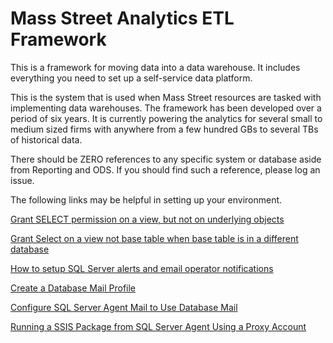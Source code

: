 # Mass Street Analytics ETL Framework

This is a framework for moving data into a data warehouse. It includes everything you need to set up a self-service data platform.

This is the system that is used when Mass Street resources are tasked with implementing data warehouses. The framework has been developed over a period of six years. It is currently powering the analytics for several small to medium sized firms with anywhere from a few hundred GBs to several TBs of historical data.

There should be ZERO references to any specific system or database aside from Reporting and ODS. If you should find such a reference, please log an issue.

The following links may be helpful in setting up your environment.


[Grant SELECT permission on a view, but not on underlying objects](https://stackoverflow.com/questions/4134740/grant-select-permission-on-a-view-but-not-on-underlying-objects "Grant SELECT permission on a view, but not on underlying objects")

[Grant Select on a view not base table when base table is in a different database](https://stackoverflow.com/questions/368414/grant-select-on-a-view-not-base-table-when-base-table-is-in-a-different-database "Grant Select on a view not base table when base table is in a different database")

[How to setup SQL Server alerts and email operator notifications](https://www.mssqltips.com/sqlservertip/1523/how-to-setup-sql-server-alerts-and-email-operator-notifications/ "How to setup SQL Server alerts and email operator notifications")

[Create a Database Mail Profile](https://docs.microsoft.com/en-us/sql/relational-databases/database-mail/create-a-database-mail-profile "Create a Database Mail Profile")

[Configure SQL Server Agent Mail to Use Database Mail](https://docs.microsoft.com/en-us/sql/relational-databases/database-mail/configure-sql-server-agent-mail-to-use-database-mail "Configure SQL Server Agent Mail to Use Database Mail")

[Running a SSIS Package from SQL Server Agent Using a Proxy Account](https://www.mssqltips.com/sqlservertip/2163/running-a-ssis-package-from-sql-server-agent-using-a-proxy-account "Running a SSIS Package from SQL Server Agent Using a Proxy Account")







